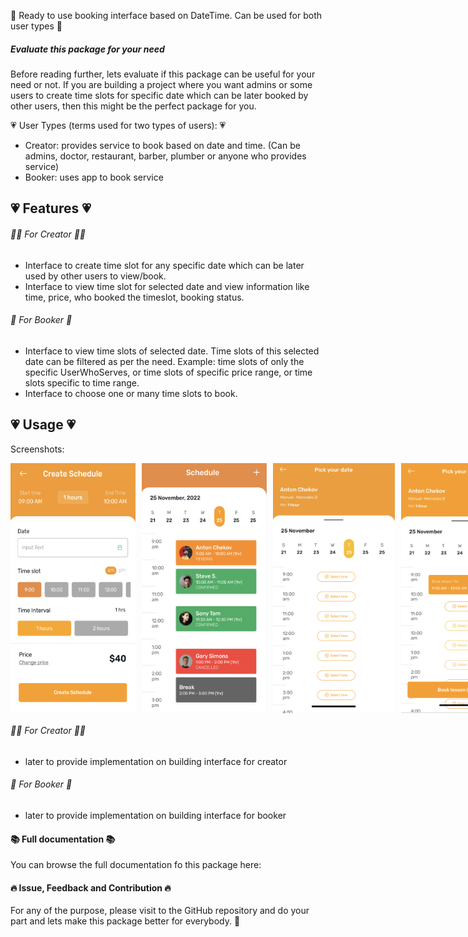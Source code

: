 🚀 Ready to use booking interface based on DateTime. Can be used for both user types 🚀</br>

##### Evaluate this package for your need

Before reading further, lets evaluate if this package can be useful for your need or not. If you are building a project where you want admins or some users to create time slots for specific date which can be later booked by other users, then this might be the perfect package for you.

💗 User Types (terms used for two types of users): 💗

- Creator: provides service to book based on date and time. (Can be admins, doctor, restaurant, barber, plumber or anyone who provides service)
- Booker: uses app to book service

## 💗 Features 💗

###### 🥷🏽 For Creator 🥷🏽

- Interface to create time slot for any specific date which can be later used by other users to view/book.
- Interface to view time slot for selected date and view information like time, price, who booked the timeslot, booking status.

###### 🎉 For Booker 🎉

- Interface to view time slots of selected date. Time slots of this selected date can be filtered as per the need. Example: time slots of only the specific UserWhoServes, or time slots of specific price range, or time slots specific to time range.
- Interface to choose one or many time slots to book.

## 💗 Usage 💗

Screenshots:

<div style="display: flex;">
  <img src="./screenshots/1.png" alt="Screenshot 1" style="width: 200px; height: 400px; margin-right: 10px;">
  <img src="./screenshots/2.png" alt="Screenshot 2" style="width: 200px; height: 400px; margin-right: 10px;">
  <img src="./screenshots/3.png" alt="Screenshot 3" style="width: 200px; height: 400px; margin-right: 10px;">
  <img src="./screenshots/4.png" alt="Screenshot 4" style="width: 200px; height: 400px;">
</div>

###### 🥷🏽 For Creator 🥷🏽

- later to provide implementation on building interface for creator

###### 🎉 For Booker 🎉

- later to provide implementation on building interface for booker

#### 📚 Full documentation 📚

You can browse the full documentation fo this package here:

#### 🔥 Issue, Feedback and Contribution 🔥

For any of the purpose, please visit to the GitHub repository and do your part and lets make this package better for everybody. 🙏
